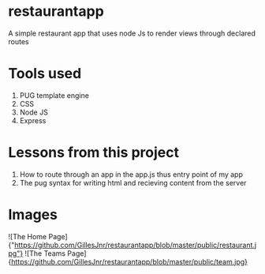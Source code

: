 # restaurantapp
A simple restaurant app that uses node Js to render views through declared routes

# Tools used
 1. PUG template engine
 2. CSS
 3. Node JS
 4. Express


# Lessons from this project
  1. How to route through an app in the app.js thus entry point of my app
  2. The pug syntax for writing html and recieving content from the server
  
# Images 
![The Home Page]{"https://github.com/GillesJnr/restaurantapp/blob/master/public/restaurant.jpg"}
![The Teams Page]{https://github.com/GillesJnr/restaurantapp/blob/master/public/team.jpg}
